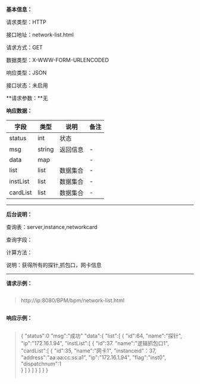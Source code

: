 **基本信息：**

请求类型：HTTP

接口地址：network-list.html

请求方式：GET

数据类型：X-WWW-FORM-URLENCODED

响应类型：JSON

接口状态：未启用

**请求参数：**无

**响应数据：**


| **字段** | **类型** | **说明** | **备注** |
| --- | --- | --- | --- |
| status | int | 状态 | |
| msg | string | 返回信息 | - |
| data| map| | - |
| list| list| 数据集合 | - |
| instList| list| 数据集合 | - |
| cardList| list| 数据集合 | - |
---

**后台说明：**

查询表：server,instance,networkcard

查询字段：

计算方法：

说明：获得所有的探针,抓包口，网卡信息

---

**请求示例：**

> ```js

> http://ip:8080/BPM/bpm/network-list.html


> ```

**响应示例：**

> ```js

> {
>     "status":0
>     "msg":"成功"
>     "data":{
>         "list":[
            {
>                "id":64,
>                "name":"探针",
>                "ip":"172.16.1.94",
>                "instList":[
>                    {
>                        "id":37.
>                        "name":"逻辑抓包口1",
>                        "cardList":[
>                            {
>                                "id":35,
>                                "name":"网卡1",
>                                "instanceid"：37,
>                                "address":"aa:aa:cc:ss:a1",
>                                "ip":"172.16.1.94",
>                                "flag":"inst0",
>                                "dispatchnum":1   
>                            }
>                          ]
>                       }
>                    ]
>                }
>            ]
>        }
>    }
> ```
